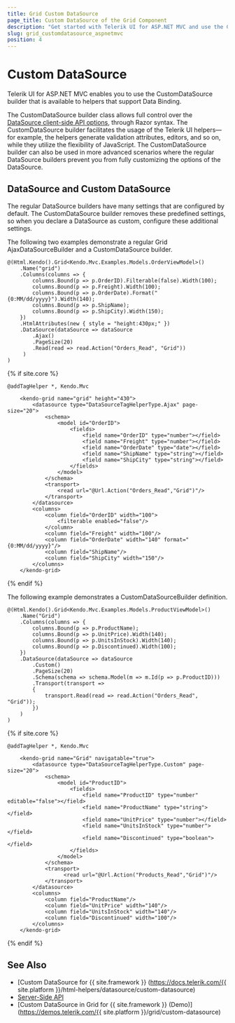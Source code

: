 ```yaml
---
title: Grid Custom DataSource
page_title: Custom DataSource of the Grid Component
description: "Get started with Telerik UI for ASP.NET MVC and use the CustomDataSource builder for the Grid component."
slug: grid_customdatasource_aspnetmvc
position: 4
---
```


# Custom DataSource

Telerik UI for ASP.NET MVC enables you to use the CustomDataSource builder that is available to helpers that support Data Binding.

The CustomDataSource builder class allows full control over the [DataSource client-side API options](https://docs.telerik.com/kendo-ui/api/javascript/data/datasource), through Razor syntax. The CustomDataSource builder facilitates the usage of the Telerik UI helpers&mdash;for example, the helpers generate validation attributes, editors, and so on, while they utilize the flexibility of JavaScript. The CustomDataSource builder can also be used in more advanced scenarios where the regular DataSource builders prevent you from fully customizing the options of the DataSource.

## DataSource and Custom DataSource

The regular DataSource builders have many settings that are configured by default. The CustomDataSource builder removes these predefined settings, so when you declare a DataSource as custom, configure these additional settings.

The following two examples demonstrate a regular Grid AjaxDataSourceBuilder and a CustomDataSource builder.

```HtmlHelper
@(Html.Kendo().Grid<Kendo.Mvc.Examples.Models.OrderViewModel>()    
    .Name("grid")
    .Columns(columns => {
        columns.Bound(p => p.OrderID).Filterable(false).Width(100);
        columns.Bound(p => p.Freight).Width(100);
        columns.Bound(p => p.OrderDate).Format("{0:MM/dd/yyyy}").Width(140);
        columns.Bound(p => p.ShipName);
        columns.Bound(p => p.ShipCity).Width(150);
    })
    .HtmlAttributes(new { style = "height:430px;" })
    .DataSource(dataSource => dataSource
        .Ajax()
        .PageSize(20)
        .Read(read => read.Action("Orders_Read", "Grid"))
     )
)
```
{% if site.core %}
```TagHelper
@addTagHelper *, Kendo.Mvc

    <kendo-grid name="grid" height="430">
        <datasource type="DataSourceTagHelperType.Ajax" page-size="20">
            <schema>
                <model id="OrderID">
                    <fields>
                        <field name="OrderID" type="number"></field>
                        <field name="Freight" type="number"></field>
                        <field name="OrderDate" type="date"></field>
                        <field name="ShipName" type="string"></field>
                        <field name="ShipCity" type="string"></field>
                    </fields>
                </model>
            </schema>
            <transport>
                <read url="@Url.Action("Orders_Read","Grid")"/>
            </transport>
        </datasource>
        <columns>
            <column field="OrderID" width="100">
                <filterable enabled="false"/>
            </column>
            <column field="Freight" width="100"/>
            <column field="OrderDate" width="140" format="{0:MM/dd/yyyy}"/>
            <column field="ShipName"/>
            <column field="ShipCity" width="150"/>
        </columns>
    </kendo-grid>
```
{% endif %}

The following example demonstrates a CustomDataSourceBuilder definition.

```HtmlHelper
@(Html.Kendo().Grid<Kendo.Mvc.Examples.Models.ProductViewModel>()    
    .Name("Grid")    
    .Columns(columns => {        
        columns.Bound(p => p.ProductName);
        columns.Bound(p => p.UnitPrice).Width(140);
        columns.Bound(p => p.UnitsInStock).Width(140);
        columns.Bound(p => p.Discontinued).Width(100);
    })
    .DataSource(dataSource => dataSource        
        .Custom()         
        .PageSize(20)
        .Schema(schema => schema.Model(m => m.Id(p => p.ProductID)))
        .Transport(transport =>
        {
            transport.Read(read => read.Action("Orders_Read", "Grid"));
        })
    )
)
```
{% if site.core %}
```TagHelper
@addTagHelper *, Kendo.Mvc

    <kendo-grid name="Grid" navigatable="true">
        <datasource type="DataSourceTagHelperType.Custom" page-size="20">
            <schema>
                <model id="ProductID">
                    <fields>
                        <field name="ProductID" type="number" editable="false"></field>
                        <field name="ProductName" type="string"></field>
                        <field name="UnitPrice" type="number"></field>
                        <field name="UnitsInStock" type="number"></field>
                        <field name="Discontinued" type="boolean"></field>
                    </fields>
                </model>
            </schema>
            <transport>
                  <read url="@Url.Action("Products_Read","Grid")"/>
            </transport>
        </datasource>
        <columns>
            <column field="ProductName"/>
            <column field="UnitPrice" width="140"/>
            <column field="UnitsInStock" width="140"/>
            <column field="Discontinued" width="100"/>
        </columns>
    </kendo-grid>
```
{% endif %}

## See Also

* [Custom DataSource for {{ site.framework }} (https://docs.telerik.com/{{ site.platform }}/html-helpers/datasource/custom-datasource)
* [Server-Side API](/api/grid)
* [Custom DataSource in Grid for {{ site.framework }} (Demo)](https://demos.telerik.com/{{ site.platform }}/grid/custom-datasource)
